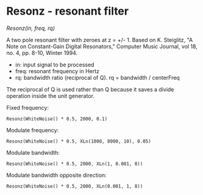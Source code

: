 # Resonz - resonant filter

_Resonz(in, freq, rq)_

A two pole resonant filter with zeroes at z = +/- 1. Based on K. Steiglitz,  "A Note on Constant-Gain Digital Resonators," Computer Music Journal, vol 18, no. 4, pp. 8-10, Winter 1994.

- in: input signal to be processed
- freq: resonant frequency in Hertz
- rq: bandwidth ratio (reciprocal of Q). rq = bandwidth / centerFreq

The reciprocal of Q is used rather than Q because it saves a divide operation inside the unit generator.

Fixed frequency:

	Resonz(WhiteNoise() * 0.5, 2000, 0.1)

Modulate frequency:

	Resonz(WhiteNoise() * 0.5, XLn(1000, 8000, 10), 0.05)

Modulate bandwidth:

	Resonz(WhiteNoise() * 0.5, 2000, XLn(1, 0.001, 8))

Modulate bandwidth opposite direction:

	Resonz(WhiteNoise() * 0.5, 2000, XLn(0.001, 1, 8))

